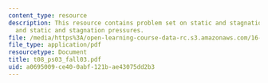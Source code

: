```yaml
---
content_type: resource
description: This resource contains problem set on static and stagnation temperatures,
  and static and stagnation pressures.
file: /media/https%3A/open-learning-course-data-rc.s3.amazonaws.com/16-01-unified-engineering-i-ii-iii-iv-fall-2005-spring-2006/a0695009ce400abf121bae43075dd2b3_t08_ps03_fall03.pdf
file_type: application/pdf
resourcetype: Document
title: t08_ps03_fall03.pdf
uid: a0695009-ce40-0abf-121b-ae43075dd2b3
---
```

